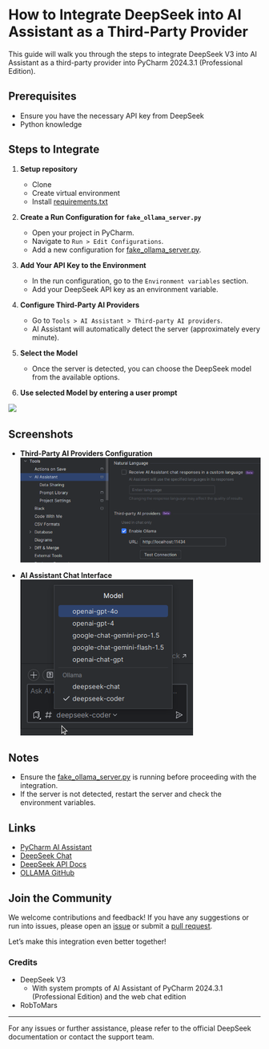 # How to Integrate DeepSeek into AI Assistant as a Third-Party Provider

This guide will walk you through the steps to integrate DeepSeek V3 into AI Assistant as a third-party provider into PyCharm 2024.3.1 (Professional Edition).

## Prerequisites
- Ensure you have the necessary API key from DeepSeek
- Python knowledge

## Steps to Integrate
1. **Setup repository**
    - Clone
    - Create virtual environment
    - Install [requirements.txt](requirements.txt)
2. **Create a Run Configuration for `fake_ollama_server.py`**
    - Open your project in PyCharm.
    - Navigate to `Run > Edit Configurations`.
    - Add a new configuration for [fake_ollama_server.py](fake_ollama_server.py).

3. **Add Your API Key to the Environment**
    - In the run configuration, go to the `Environment variables` section.
    - Add your DeepSeek API key as an environment variable.

4. **Configure Third-Party AI Providers**
    - Go to `Tools > AI Assistant > Third-party AI providers`.
    - AI Assistant will automatically detect the server (approximately every minute).

5. **Select the Model**
    - Once the server is detected, you can choose the DeepSeek model from the available options.

5. **Use selected Model by entering a user prompt**

![](resources/HowTo.gif)

## Screenshots

- **Third-Party AI Providers Configuration**  
  ![](resources/Tools-AI_Assistant_Third-party_AI_providers.png)

- **AI Assistant Chat Interface**  
  ![](resources/AI_Assistant_Chat.png)

## Notes
- Ensure the [fake_ollama_server.py](fake_ollama_server.py) is running before proceeding with the integration.
- If the server is not detected, restart the server and check the environment variables.

## Links
- [PyCharm AI Assistant](https://www.jetbrains.com/help/pycharm/ai-assistant.html)
- [DeepSeek Chat](https://chat.deepseek.com/)
- [DeepSeek API Docs](https://api-docs.deepseek.com/)
- [OLLAMA GitHub](https://github.com/ollama/ollama)

## Join the Community
We welcome contributions and feedback! If you have any suggestions or run into issues, please open an [issue](https://github.com/RobToMars/DeepSeek/issues) or submit a [pull request](https://github.com/RobToMars/DeepSeek/pulls).

Let’s make this integration even better together!

### Credits
- DeepSeek V3
  - With system prompts of AI Assistant of PyCharm 2024.3.1 (Professional Edition) and the web chat edition
- RobToMars

---

For any issues or further assistance, please refer to the official DeepSeek documentation or contact the support team.
